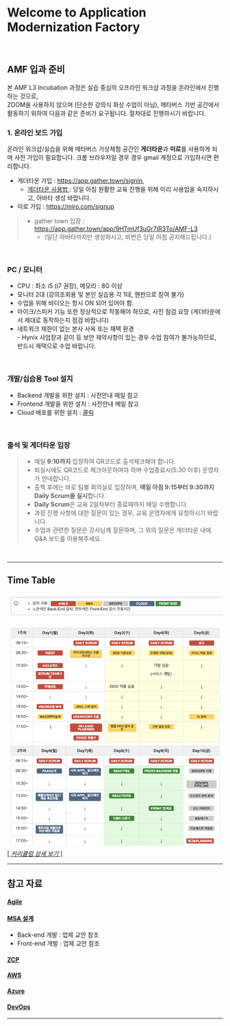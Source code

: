 # Welcome to Application Modernization Factory

<br>

## AMF 입과 준비

본 AMF L3 Incubation 과정은 실습 중심의 오프라인 워크샵 과정을 온라인에서 진행하는 것으로,   
ZOOM을 사용하지 않으며 (단순한 강의식 화상 수업이 아님), 메타버스 기반 공간에서 활동하기 위하여 다음과 같은 준비가 요구됩니다. 절차대로 진행하시기 바랍니다.  


### 1. 온라인 보드 가입  
온라인 워크샵/실습을 위해 메타버스 가상체험 공간인 **게더타운**과 **미로**를 사용하게 되며 사전 가입이 필요합니다.
크롬 브라우저일 경우 경우 gmail 계정으로 가입하시면 편리합니다.
  - 게더타운 가입 : https://app.gather.town/signin, 
    - [ 게더타운 사용법 ](./게더타운사용법.md/) : 당일 아침 원활한 교육 진행을 위해 미리 사용업을 숙지하시고, 아바타 생성 바랍니다. 
  - 미로 가입 : https://miro.com/signup

> - gather town 입장 : https://app.gather.town/app/9HTmUf3uGr7IR3To/AMF-L3
>   - (일단 아바타까지만 생성하시고, 비번은 당일 아침 공지해드립니다.)

<br>


### PC / 모니터 
  - CPU : 최소 i5 (i7 권장), 메모리 : 8G 이상
  - 모니터 2대 (강의조회용 및 본인 실습용 각 1대, 핸펀으로 참여 불가)
  - 수업을 위해 비디오는 항시 ON 되어 있어야 함.
  - 마이크/스피커 기능 또한 정상적으로 작동해야 하므로, 사전 점검 요망 (게더타운에서 제대로 동작하는지 점검 바랍니다)
  - 네트워크 제한이 없는 본사 사옥 또는 재택 환경 <br>- Hynix 사업장과 같이 등 보안 제약사항이 있는 경우 수업 참여가 불가능하므로, 반드시 재택으로 수업 바랍니다. 
 
<br>

### 개발/십습용 Tool 설치   
- Backend 개발을 위한 설치 : 사전안내 메일 참고
- Frontend 개발을 위한 설치 : 사전안내 메일 참고
- Cloud 배포를 위한 설치 : [클릭](./cloud-zcp/about-zcp.md/) 

<br>
   

### 출석 및 게더타운 입장
> - 매일 **9:10까지** 입장하여 QR코드로 출석체크해야 합니다.
> - 퇴실시에도 QR코드로 체크아웃하여야 하며 수업종료시(5:30 이후) 운영자가 안내합니다.
> - 출첵 후에는 바로 팀별 회의실로 입장하며, **매일 아침 9:15부터 9:30까지 Daily Scrum을 실시**합니다.
> - **Daily Scrum**은 교육 2일차부터 종료때까지 매일  수행합니다.
> - 과정 진행 사항에 대한 질문이 있는 경우, 교육 운영자에게 요청하시기 바랍니다.
> - 수업과 관련한 질문은 강사님께 질문하며, 그 외의 질문은 게더타운 내에 Q&A 보드를 이용해주세요.


<br>

---

## Time Table

![](/images/AMF-TimeTable-2022-v1.2.png)   
[[ _커리큘럼 상세 보기_ ]](./AMF커리큘럼-2022.md)

---

## 참고 자료 

#### [ Agile ](./agile/about-agile.md/) 

#### [ MSA 설계](./msa/msa.md/) 

-  Back-end 개발 : 업체 교안 참조
-  Front-end 개발 : 업체 교안 참조 

#### [ ZCP ](./cloud-zcp/readme.md/) 

#### [ AWS ](./cloud-aws/readme.md/) 

#### [ Azure ](./cloud-azure/readme.md/) 

#### [ DevOps  ](./devops/readme.md/) 

---

<EOF>